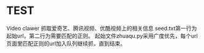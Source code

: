 # TEST
Video clawer
抓取爱奇艺、腾讯视频、优酷视频上的相关信息
seed.txt第一行为起始url，第二行为需要匹配的正则。
起始文件zhuaqu.py采用广度优先，每个url页面里匹配正则的url加入队列继续抓，直到结束。
